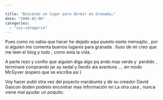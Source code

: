 ```yaml
---

title: "Buscando un lugar para dormir en Granada…"
date: "2006-02-06"
categories: 
  - "sin-categoria"
---
```


Pues como no sabia que hacer he dejado aqui puesto esete mensajito , por si alguien me comenta buenos lugares para granada . Iluso de mi creo que me leen el blog y todo , como esta la vida.

A parte rezo y confio que alguien diga algo pq ando mas verde y  perdido , terminare comprando jar ay sedal y llendo ala aventura .... en modo McGyver (espero que se escriba asi )

Voy hacer publi otra vez del poyecto marabunta y de su creador David Gascon doden podreis encontrar mas información en La otra cara , nunca viene mal ayudar un poquito.
